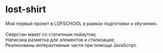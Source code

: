 # lost-shirt

Мой первый проект в LOFSCHOOL в рамках подготовки к обучению.<br><br>
Сверстан макет со статичным лейаутом;<br>
Написана разметка для элементов и стилизация;<br>
Реализованы интерактивные части при помощи JavaScript.
